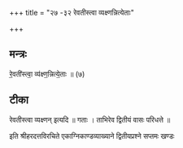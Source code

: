 +++
title = "२७ -३२ रेवतीस्त्वा व्यक्ष्णन्नित्येताः"

+++
## मन्त्रः

रे॒वती॑स्त्वा॒ व्य॑क्ष्ण॒न्नित्ये॒ताः ॥ (७)

## टीका
रेवतीस्त्वा व्यक्ष्णन् इत्यदि ॥ गताः । ताभिरेव द्वितीयं वासः परिधत्ते ॥


इति श्रीहरदत्तविरचिते एकाग्निकाण्डव्याख्याने द्वितीयप्रश्ने सप्तमः खण्डः